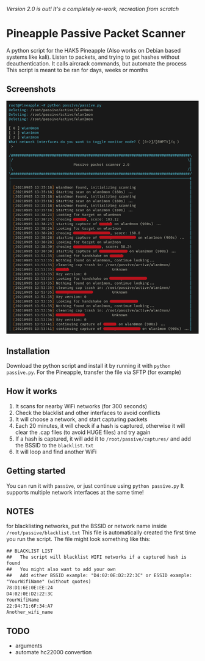 *Version 2.0 is out! It's a completely re-work, recreation from scratch*

# Pineapple Passive Packet Scanner
A python script for the HAK5 Pineapple (Also works on Debian based systems like kali). Listen to packets, and trying to get hashes without deauthentication.
It calls aircrack commands, but automate the process
This script is meant to be ran for days, weeks or months

## Screenshots

![Starting the script](/screenshots/Screenshot_20210905_154911_censor.png "Starting")
<!--![100% CPU issue if fixed. 3 network interfaces stable around 3% CPU](/screenshots/Screenshot_20210905_154359_censor.png "100% CPU issue")
![Finding a handshake](/screenshots/Screenshot_20210906_070527_censor.png "Finding a handshake")-->
<!--| Screenshots|
|------------|
| <img src="/screenshots/Screenshot_20210905_154911_censor.png" width=49%> <img src="/screenshots/Screenshot_20210906_070527_censor.png" width=49%> |
| <img src="/screenshots/Screenshot_20210905_154359_censor.png" width=100%> |-->

## Installation
Download the python script and install it by running it with `python passive.py`.
For the Pineapple, transfer the file via SFTP (for example)

## How it works

1. It scans for nearby WiFi networks (for 300 seconds)
2. Check the blacklist and other interfaces to avoid conflicts
3. It will choose a network, and start capturing packets
4. Each 20 minutes, it will check if a hash is captured, otherwise it will clear the .cap files (to avoid HUGE files) and try again
5. If a hash is captured, it will add it to `/root/passive/captures/` and add the BSSID to the `blacklist.txt`
6. It will loop and find another WiFi

## Getting started
You can run it with `passive`, or just continue using `python passive.py`
It supports multiple network interfaces at the same time!

## NOTES
for blacklisting networks, put the BSSID or network name inside `/root/passive/blacklist.txt`
This file is automatically created the first time you run the script.
The file might look something like this:

    ## BLACKLIST LIST
    ##   The script will blacklist WIFI networks if a captured hash is found
    ##   You might also want to add your own
    ##   Add either BSSID example: "D4:02:0E:D2:22:3C" or ESSID example: "YourWifiName" (without quotes)
    78:D1:6E:0E:EE:24
    D4:02:0E:D2:22:3C
    YourWifiName
    22:94:71:6F:34:A7
    Another_wifi_name

## TODO
 * arguments
 * automate hc22000 convertion
